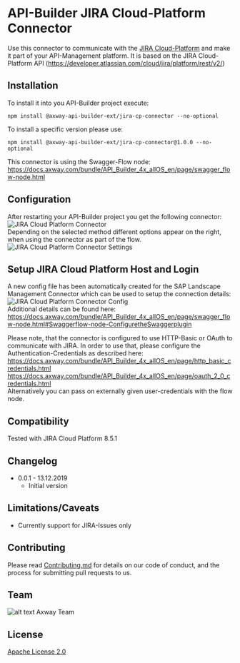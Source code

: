 # API-Builder JIRA Cloud-Platform Connector

Use this connector to communicate with the [JIRA Cloud-Platform](https://www.atlassian.com/software/jira) and make it part of your API-Management platform. It is based on the JIRA Cloud-Platform API (https://developer.atlassian.com/cloud/jira/platform/rest/v2/)  

## Installation
To install it into you API-Builder project execute:
```npm
npm install @axway-api-builder-ext/jira-cp-connector --no-optional
```
To install a specific version please use:
```npm
npm install @axway-api-builder-ext/jira-cp-connector@1.0.0 --no-optional
```

This connector is using the Swagger-Flow node:  
https://docs.axway.com/bundle/API_Builder_4x_allOS_en/page/swagger_flow-node.html  


## Configuration
After restarting your API-Builder project you get the following connector:  
![JIRA Cloud Platform Connector](jira-connector)   
Depending on the selected method different options appear on the right, when using the connector as part of the flow.   
![JIRA Cloud Platform Connector Settings](jira-connector-settings)   

## Setup JIRA Cloud Platform Host and Login
A new config file has been automatically created for the SAP Landscape Management Connector which can be used to setup the connection details:  
![JIRA Cloud Platform Connector Config](jira-connector-settings)  
Additional details can be found here: https://docs.axway.com/bundle/API_Builder_4x_allOS_en/page/swagger_flow-node.html#Swaggerflow-node-ConfiguretheSwaggerplugin  


Please note, that the connector is configured to use HTTP-Basic or OAuth to communicate with JIRA. In order to use that, please configure the Authentication-Credentials as described here:  
https://docs.axway.com/bundle/API_Builder_4x_allOS_en/page/http_basic_credentials.html  
https://docs.axway.com/bundle/API_Builder_4x_allOS_en/page/oauth_2_0_credentials.html  
Alternatively you can pass on externally given user-credentials with the flow node.

## Compatibility
Tested with JIRA Cloud Platform 8.5.1

## Changelog
- 0.0.1 - 13.12.2019
  - Initial version

## Limitations/Caveats
- Currently support for JIRA-Issues only

## Contributing

Please read [Contributing.md](https://github.com/Axway-API-Management-Plus/Common/blob/master/Contributing.md) for details on our code of conduct, and the process for submitting pull requests to us.  


## Team

![alt text][Axwaylogo] Axway Team

[Axwaylogo]: https://github.com/Axway-API-Management/Common/blob/master/img/AxwayLogoSmall.png  "Axway logo"


## License
[Apache License 2.0](/LICENSE)

[jira-connector]: misc/images/JIRA-CP-Connector.png
[jira-connector-config]: misc/images/JIRA-CP-Connector-Config.png
[jira-connector-settings]: misc/images/JIRA-CP-Connector-Settings.png
